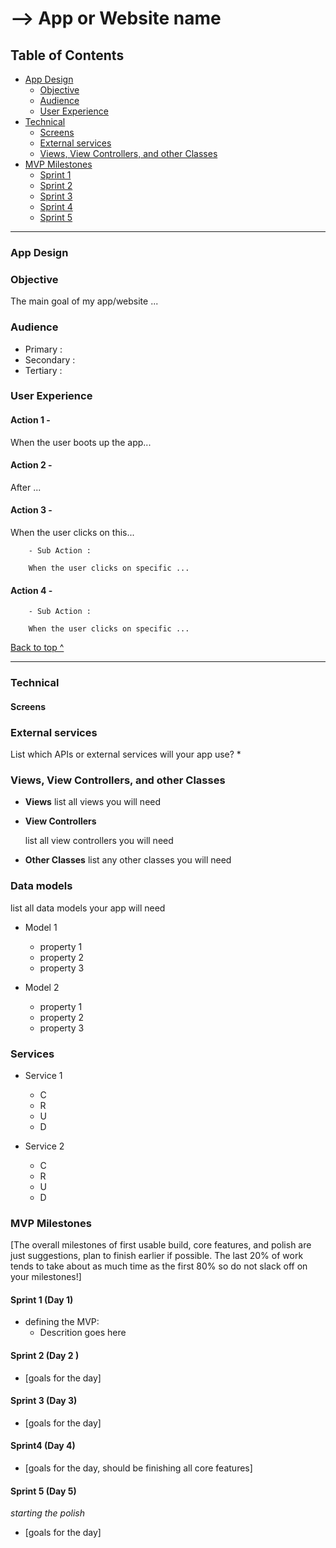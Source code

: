 # --> App or Website name

## Table of Contents
  * [App Design](#app-design)
    * [Objective](#objective)
    * [Audience](#audience)
    * [User Experience](#user-experience)
  * [Technical](#technical)
    * [Screens](#Screens)
    * [External services](#external-services)
    * [Views, View Controllers, and other Classes](#Views-View-Controllers-and-other-Classes)
  * [MVP Milestones](#mvp-milestones)
    * [Sprint 1](#Day-1)
    * [Sprint 2](#Day-2)
    * [Sprint 3](#Day-3)
    * [Sprint 4](#Day-4)
    * [Sprint 5](#Day-5)

---

### App Design

### Objective

The main goal of my app/website ...

### Audience
- Primary : 
- Secondary : 
- Tertiary : 


### User Experience

#### Action 1 -   

When the user boots up the app...

#### Action 2 - 

After ...

#### Action 3 - 

When the user clicks on this...
    
        - Sub Action : 
 
        When the user clicks on specific ...


#### Action 4 - 



        - Sub Action : 
 
        When the user clicks on specific ...
[Back to top ^](#)

---

### Technical


#### Screens



### External services
List which APIs or external services will your app use?
* 


### Views, View Controllers, and other Classes
* **Views**
  list all views you will need
  
* **View Controllers**
    
  list all view controllers you will need
 
* **Other Classes**
  list any other classes you will need
  

### Data models

list all data models your app will need
* Model 1
    * property 1
    * property 2
    * property 3
    
* Model 2
    * property 1
    * property 2
    * property 3


### Services
* Service 1 
    * C
    * R
    * U
    * D

* Service 2
    * C
    * R
    * U
    * D



### MVP Milestones
[The overall milestones of first usable build, core features, and polish are just suggestions, plan to finish earlier if possible. The last 20% of work tends to take about as much time as the first 80% so do not slack off on your milestones!]

#### Sprint 1 (Day 1)

* defining the MVP:
   * Descrition goes here

#### Sprint 2 (Day 2 )
* [goals for the day]

#### Sprint 3 (Day 3)
* [goals for the day]

#### Sprint4 (Day 4)
* [goals for the day, should be finishing all core features]

#### Sprint 5 (Day 5)
_starting the polish_
* [goals for the day]


